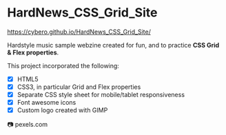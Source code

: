 # HardNews_CSS_Grid_Site
https://cybero.github.io/HardNews_CSS_Grid_Site/

Hardstyle music sample webzine created for fun, and to practice **CSS Grid & Flex properties**.

This project incorporated the following:

- [x] HTML5
- [x] CSS3, in particular Grid and Flex properties
- [x] Separate CSS style sheet for mobile/tablet responsiveness
- [x] Font awesome icons
- [x] Custom logo created with GIMP

:camera: pexels.com
